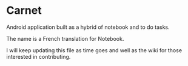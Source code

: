 # Carnet
Android application built as a hybrid of notebook and to do tasks. 

The name is a French translation for Notebook. 

I will keep updating this file as time goes and well as the wiki for those interested in contributing. 
